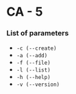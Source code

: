 # CA - 5

### List of parameters

- `-c (--create)`
- `-a (--add)`
- `-f (--file)`
- `-l (--list)`
- `-h (--help)`
- `-v (--version)`
